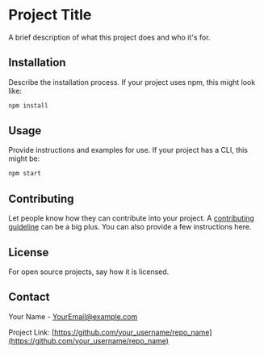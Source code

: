 # Project Title

A brief description of what this project does and who it's for.

## Installation

Describe the installation process. If your project uses npm, this might look like:

```sh
npm install
```

## Usage

Provide instructions and examples for use. If your project has a CLI, this might be:

```sh
npm start
```

## Contributing

Let people know how they can contribute into your project. A [contributing guideline](CONTRIBUTING.md) can be a big plus. You can also provide a few instructions here.

## License

For open source projects, say how it is licensed.

## Contact

Your Name - YourEmail@example.com

Project Link: [https://github.com/your_username/repo_name](https://github.com/your_username/repo_name)